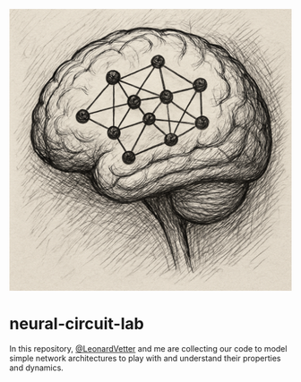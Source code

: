![NN_Brain](nn_brain.png)
# neural-circuit-lab
In this repository, [@LeonardVetter](https://github.com/LeonardVetter) and me are collecting our code to model simple network architectures to play with and understand their properties and dynamics.
